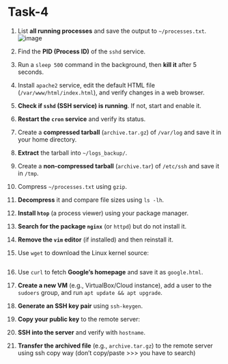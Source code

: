# Task-4
1. List **all running processes** and save the output to `~/processes.txt`.  
![image](https://github.com/user-attachments/assets/723ca425-6033-4b86-bb82-fd4fd29114e7)

2. Find the **PID (Process ID)** of the `sshd` service.  
3. Run a `sleep 500` command in the background, then **kill it** after 5 seconds.  

4. Install `apache2` service, edit the default HTML file (`/var/www/html/index.html`), and verify changes in a web browser.  
5. **Check if `sshd` (SSH service) is running**. If not, start and enable it.  
6. **Restart the `cron` service** and verify its status.  

7. Create a **compressed tarball** (`archive.tar.gz`) of `/var/log` and save it in your home directory.  
8. **Extract** the tarball into `~/logs_backup/`.  
9. Create a **non-compressed tarball** (`archive.tar`) of `/etc/ssh` and save it in `/tmp`.  

10. Compress `~/processes.txt` using `gzip`.  
11. **Decompress** it and compare file sizes using `ls -lh`.  

12. **Install `htop`** (a process viewer) using your package manager.  
13. **Search for the package `nginx`** (or `httpd`) but do not install it.  
14. **Remove the `vim` editor** (if installed) and then reinstall it.  

15. Use `wget` to download the Linux kernel source:  
    
    ```  
16. Use `curl` to fetch **Google’s homepage** and save it as `google.html`.  

17. **Create a new VM** (e.g., VirtualBox/Cloud instance), add a user to the `sudoers` group, and run `apt update && apt upgrade`.  
18. **Generate an SSH key pair** using `ssh-keygen`.  
19. **Copy your public key** to the remote server:  
20. **SSH into the server** and verify with `hostname`.  
21. **Transfer the archived file** (e.g., `archive.tar.gz`) to the remote server using ssh copy way (don’t copy/paste >>> you have to search)


